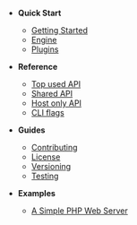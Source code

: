 * **Quick Start**
  * [Getting Started](quick-start/getting-started.md)
  * [Engine](quick-start/how-engine-works.md)
  * [Plugins](quick-start/how-plugins-work.md)

* **Reference**
  * [Top used API](api/frequently-used-cli-functions.md)
  * [Shared API](api/cli-functions-shared.md)
  * [Host only API](api/cli-functions-host.md)
  * [CLI flags](api/flags.md)

* **Guides**
  * [Contributing](guides/contributing.md)
  * [License](LICENSE.md)
  * [Versioning](guides/versioning.md)
  * [Testing](guides/testing.md)

* **Examples**
  * [A Simple PHP Web Server](examples/simple-php-server.md)
